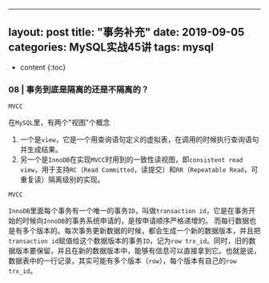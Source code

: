  ---
 layout: post
 title:  "事务补充"
 date:   2019-09-05
 categories: MySQL实战45讲
 tags: mysql
 ---
 
 * content
 {:toc}
 

### 08 | 事务到底是隔离的还是不隔离的？

`MVCC`

在`MySQL`里，有两个"视图"个概念
1. 一个是`view`，它是一个用查询语句定义的虚拟表，在调用的时候执行查询语句并生成结果。
2. 另一个是`InnoDB`在实现`MVCC`时用到的一致性读视图，即`consistent read view`，用于支持`RC`（`Read Committed`，读提交）和`RR`（`Repeatable Read`，可重复读）隔离级别的实现。

`MVCC`

`InnoDB`里面每个事务有一个唯一的事务`ID`，叫做`transaction id`，它是在事务开始的时候向`InnoDB`的事务系统申请的，是按申请顺序严格递增的。
而每行数据也是有多个版本的。每次事务更新数据的时候，都会生成一个新的数据版本，并且把`transaction id`赋值给这个数据版本的事务`ID`，记为`row trx_id`。同时，旧的数据版本要保留，并且在新的数据版本中，能够有信息可以直接拿到它。也就是说，数据表中的一行记录，其实可能有多个版本（`row`），每个版本有自己的`row trx_id`。




